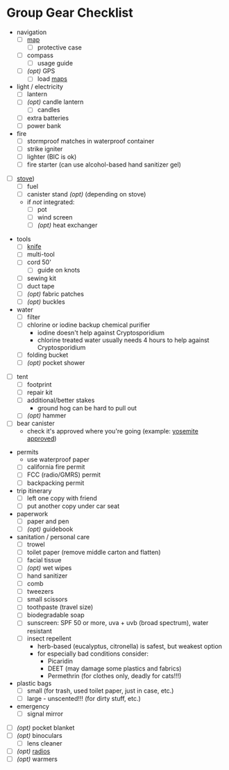 # Group Gear Checklist

- navigation
  - [ ] [map](../maps.md)
    - [ ] protective case
  - [ ] compass
    - [ ] usage guide
  - [ ] _(opt)_ GPS
    - [ ] load [maps](../maps.md)
- light / electricity
  - [ ] lantern
  - [ ] _(opt)_ candle lantern
    - [ ] candles
  - [ ] extra batteries
  - [ ] power bank
- fire
  - [ ] stormproof matches in waterproof container
  - [ ] strike igniter
  - [ ] lighter (BIC is ok)
  - [ ] fire starter (can use alcohol-based hand sanitizer gel)
- [ ] [stove](../stoves.md))
  - [ ] fuel
  - [ ] canister stand _(opt)_ (depending on stove)
  - if *not* integrated:
    - [ ] pot
    - [ ] wind screen
    - [ ] _(opt)_ heat exchanger
- tools
  - [ ] [knife](../knives.md)
  - [ ] multi-tool
  - [ ] cord 50'
    - [ ] guide on knots
  - [ ] sewing kit
  - [ ] duct tape
  - [ ] _(opt)_ fabric patches
  - [ ] _(opt)_ buckles
- water
  - [ ] filter
  - [ ] chlorine or iodine backup chemical purifier
    - iodine doesn't help against Cryptosporidium
    - chlorine treated water usually needs 4 hours to help against Cryptosporidium
  - [ ] folding bucket
  - [ ] _(opt)_ pocket shower
- [ ] tent
  - [ ] footprint
  - [ ] repair kit
  - [ ] additional/better stakes
    - ground hog can be hard to pull out
  - [ ] _(opt)_ hammer
- [ ] bear canister
  - check it's approved where you're going (example: [yosemite approved](https://www.nps.gov/yose/planyourvisit/containers.htm))
- permits
  - use waterproof paper
  - [ ] california fire permit
  - [ ] FCC (radio/GMRS) permit
  - [ ] backpacking permit
- trip itinerary
  - [ ] left one copy with friend
  - [ ] put another copy under car seat
- paperwork
  - [ ] paper and pen
  - [ ] _(opt)_ guidebook
- sanitation / personal care
  - [ ] trowel
  - [ ] toilet paper (remove middle carton and flatten)
  - [ ] facial tissue
  - [ ] _(opt)_ wet wipes
  - [ ] hand sanitizer
  - [ ] comb
  - [ ] tweezers
  - [ ] small scissors
  - [ ] toothpaste (travel size)
  - [ ] biodegradable soap
  - [ ] sunscreen: SPF 50 or more, uva + uvb (broad spectrum), water resistant
  - [ ] insect repellent
    - herb-based (eucalyptus, citronella) is safest, but weakest option
    - for especially bad conditions consider:
      - Picaridin
      - DEET (may damage some plastics and fabrics)
      - Permethrin (for clothes only, deadly for cats!!!)
- plastic bags
  - [ ] small (for trash, used toilet paper, just in case, etc.)
  - [ ] large - unscented!!! (for dirty stuff, etc.)
- emergency
  - [ ] signal mirror
- [ ] _(opt)_ pocket blanket
- [ ] _(opt)_ binoculars
  - [ ] lens cleaner
- [ ] _(opt)_ [radios](../../common/radio.md)
- [ ] _(opt)_ warmers
